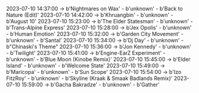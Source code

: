 2023-07-10 14:37:00 -> b'Nightmares on Wax' - b'unknown' - b'Back to Nature (Edit)'
2023-07-10 14:42:00 -> b'Khruangbin' - b'unknown' - b'August 10'
2023-07-10 15:23:00 -> b'The Elder Statesman' - b'unknown' - b'Trans-Alpine Express'
2023-07-10 15:28:00 -> b'Jex Opolis' - b'unknown' - b'Human Emotion'
2023-07-10 15:32:00 -> b'Garden City Movement' - b'unknown' - b'Santal'
2023-07-10 15:34:00 -> b'Dj Day' - b'unknown' - b"Chinaski's Theme"
2023-07-10 15:36:00 -> b'Jon Kennedy' - b'unknown' - b'Twilight'
2023-07-10 15:41:00 -> b'Engine-EarZ Experiment' - b'unknown' - b'Blue Moon (Kinobe Remix)'
2023-07-10 15:45:00 -> b'Elder Island' - b'unknown' - b'Welcome State'
2023-07-10 15:49:00 -> b'Maricopa' - b'unknown' - b'Sun Scope'
2023-07-10 15:54:00 -> b'Izo FitzRoy' - b'unknown' - b'Skyline (Kraak & Smaak Badlands Remix)'
2023-07-10 15:59:00 -> b'Gacha Bakradze' - b'unknown' - b'Gather'
